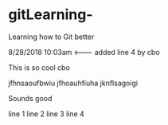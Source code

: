 # gitLearning-
Learning how to Git better

8/28/2018 10:03am <--- added line 4 by cbo

This is so cool cbo



jfhnsaoufbwiu
jfhoauhfiuha
jknflsagoigi

Sounds good

line 1
line 2
line 3
line 4



